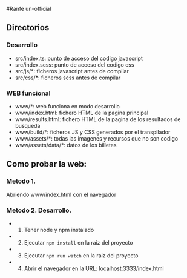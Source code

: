 #Ranfe un-official

## Directorios

### Desarrollo

- src/index.ts: punto de acceso del codigo javascript
- src/index.scss: punto de acceso del codigo css
- src/js/*: ficheros javascript antes de compilar
- src/css/*: ficheros scss antes de compilar

### WEB funcional

- www/*: web funciona en modo desarrollo
- www/index.html: fichero HTML de la pagina principal
- www/results.html: fichero HTML de la pagina de los resultados de busqueda
- www/build/*: ficheros JS y CSS generados por el transpilador
- www/assets/*: todas las imagenes y recursos que no son codigo
- www/assets/data/*: datos de los billetes


## Como probar la web:

### Metodo 1.
Abriendo www/index.html con el navegador

### Metodo 2. Desarrollo.

- 1. Tener node y npm instalado
- 2. Ejecutar `npm install` en la raiz del proyecto
- 3. Ejecutar `npm run watch` en la raiz del proyecto
- 4. Abrir el navegador en la URL: localhost:3333/index.html

